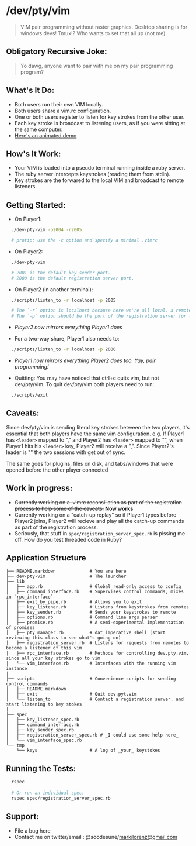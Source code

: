 # /dev/pty/vim
> VIM pair programming without raster graphics.
> Desktop sharing is for windows devs!
> Tmux!? Who wants to set that all up (not me).

## Obligatory Recursive Joke:
> Yo dawg, anyone want to pair with me on my pair programming program?

## What's It Do:
  - Both users run their own VIM locally.
  - Both users share a vim.rc configuration.
  - One or both users register to listen for key strokes from the other user.
  - Each key stroke is broadcast to listening users, as if you were sitting at the same computer.
  - [Here's an animated demo](http://dapplebeforedawn.github.io/dev-pty-vim/)

## How's It Work:
  - Your VIM is loaded into a pseudo terminal running inside a ruby server.
  - The ruby server intercepts keystrokes (reading them from stdin).
  - Key strokes are the forwared to the local VIM and broadcast to remote listeners.

## Getting Started:
  - On Player1: 
  ```bash
    ./dev-pty-vim -p2004 -r2005

    # protip: use the -c option and specify a minimal .vimrc
  ```

  - On Player2:
  ```bash
    ./dev-pty-vim

    # 2001 is the default key sender port.
    # 2000 is the default registration server port.
  ```

  - On Player2 (in another terminal):
  ```bash
    ./scripts/listen_to -r localhost -p 2005

    # The `-r` option is localhost because here we're all local, a remote hosts is more realistic.
    # The `-p` option should be the port of the registration server for the remote we want to listen to.
  ```

  - *Player2 now mirrors everything Player1 does*

  - For a two-way share, Player1 also needs to:
  ```bash
    ./scripts/listen_to -r localhost -p 2000
  ```

  - *Player1 now mirrors everything Player2 does too.  Yay, pair programming!*

  - Quitting:  You may have noticed that ctrl+c quits vim, but not dev/pty/vim.  To quit dev/pty/vim both players need to run:
  ```bash
    ./scripts/exit
  ```

## Caveats:
Since dev/pty/vim is sending literal key strokes between the two players, it's essential that both players have the same vim configuration.  e.g. If Player1 has `<leader>` mapped to "," and Player2 has `<leader>` mapped to "\", when Player1 hits his `<leader>` key, Player2 will receive a ",".  Since Player2's leader is "\" the two sessions with get out of sync.

The same goes for plugins, files on disk, and tabs/windows that were opened before the other player connected

## Work in progress:
  - ~~Currently working on a .vimrc reconsiliation as part of the registration process to help some of the caveats.~~ **Now works**
  - Currently working on a "catch-up replay" so if Player1 types before Player2 joins, Player2 will recieve and play all the catch-up commands as part of the registration process.
  - Seriously, that stuff in `spec/registration_server_spec.rb` is pissing me off. How do you test threaded code in Ruby?

## Application Structure

  ```
  ├── README.markdown             # You are here
  ├── dev-pty-vim                 # The launcher
  ├── lib
  │   ├── app.rb                  # Global read-only access to config
  │   ├── command_interface.rb    # Supervises control commands, mixes in `rpc_interface`
  │   ├── exit_by_pipe.rb         # Allows you to exit
  │   ├── key_listener.rb         # Listens from keystrokes from remotes
  │   ├── key_sender.rb           # Sends your keystrokes to remote
  │   ├── options.rb              # Command line args parser
  │   ├── promise.rb              # A semi-experimental implementation of promises
  │   ├── pty_manager.rb          # dat imperative shell (start reviewing this class to see what's going on)
  │   ├── registration_server.rb  # Listens for requests from remotes to become a listener of this vim
  │   ├── rpc_interface.rb        # Methods for controlling dev.pty.vim, since all your key strokes go to vim
  │   └── vim_interface.rb        # Interfaces with the running vim instance
  |
  ├── scripts                     # Convenience scripts for sending control commands
  │   ├── README.markdown
  │   ├── exit                    # Quit dev.pyt.vim
  │   └── listen_to               # Contact a registration server, and start listening to key stokes
  |
  ├── spec
  │   ├── key_listener_spec.rb    
  │   ├── command_interface.rb
  │   ├── key_sender_spec.rb
  │   ├── registration_server_spec.rb # _I could use some help here_
  │   └── vim_interface_spec.rb
  └── tmp
      └── keys                    # A log of _your_ keystokes
  ```

## Running the Tests:
```bash
  rspec
  
  # Or run an individual spec:
  rspec spec/registration_server_spec.rb
```

## Support:
  - File a bug here
  - Contact me on twitter/email : @soodesune/markjlorenz@gmail.com

